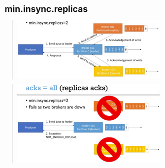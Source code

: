# min.insync.replicas

> ![min.insync.replicas = 2](images/min-insync-replicas.png)



> ![min.insync.replica down](images/min-insync-replicas-down.png)

